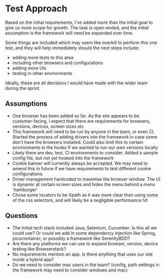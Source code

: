# Test Approach

Based on the initial requirements, I've added more than the initial goal to give us more scope for growth. The task is open-ended, and the initial assumption is the framework will need be expanded over time.

Some things are included which may seem like overkill to perform this one test, and they will help immediately should the next steps include:

- adding more tests to this area
- including other browsers and configurations
- adding more UIs
- testing in other environments

Ideally, these are all decisions I would have made with the wider team during the sprint.

## Assumptions

- One browser has been added so far. As the site appears to be customer-facing, I expect that there are requirements for browsers, versions, devices, screen sizes etc
- This framework will need to be run by anyone in the team, or even CI. Started the process of adding drivers into the framework in case some don't have the browsers installed. Could also limit this to certain environments in the hooks if we wanted to run our own versions locally
- Likely there are dev, test, CI environments to consider. Added a sample config file, but not yet hooked into the framework
- Cookie banner will currently always be accepted. We may need to amend this in future if we have requirements to test different cookie configurations.
- Driver management hardcoded to maximise the browser window. The UI is dynamic at certain screen sizes and hides the menu behind a menu 'hamburger'
- Chose some locators to be Xpath as it was more clear than using some of the css selectors, and will likely be a negligible performance hit

## Questions
- The initial tech stack included Java, Selenium, Cucumber. Is this all we could use? Or could we add in some dependency injection like Spring, picocontainer, or possibly a framework like SerenityBDD?
- Are there any platforms we can use to expand browser, version, device testing like Browserstack?
- No requirements mention an app. Is there anything that uses our site inside a hybrid app?
- Do we need to consider mac users in the team? (config, path settings in the framework may need to consider windows and mac)